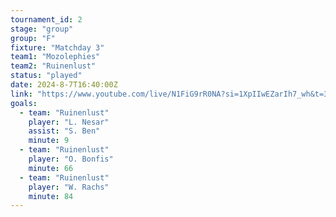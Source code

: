 ```yaml
---
tournament_id: 2
stage: "group"
group: "F"
fixture: "Matchday 3"
team1: "Mozolephies"
team2: "Ruinenlust"
status: "played"
date: 2024-8-7T16:40:00Z
link: "https://www.youtube.com/live/N1FiG9rR0NA?si=1XpIIwEZarIh7_wh&t=3127"
goals:
  - team: "Ruinenlust"
    player: "L. Nesar"
    assist: "S. Ben"
    minute: 9
  - team: "Ruinenlust"
    player: "O. Bonfis"
    minute: 66
  - team: "Ruinenlust"
    player: "W. Rachs"
    minute: 84
---
```

